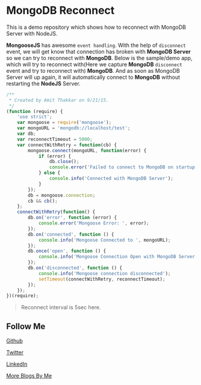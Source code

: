 # MongoDB Reconnect

This is a demo repository which shows how to reconnect with MongoDB Server with NodeJS.

**MongooseJS** has awesome `event handling`. With the help of `disconnect` event, we will get know that connection has 
broken with **MongoDB Server** so we can try to reconnect with **MongoDB**. Below is the sample/demo app, which will try
to reconnect with(Here we capture **MongoDB** `disconnect` event and try to reconnect with) **MongoDB**. And as soon as
MongoDB Server will up again, it will automatically connect to **MongoDB** without restarting the **NodeJS** Server.

```JavaScript
/**
 * Created by Amit Thakkar on 9/21/15.
 */
(function (require) {
    'use strict';
    var mongoose = require('mongoose');
    var mongoURL = 'mongodb://localhost/test';
    var db;
    var reconnectTimeout = 5000;
    var connectWithRetry = function(cb) {
        mongoose.connect(mongoURL, function(error) {
            if (error) {
                db.close();
                console.error('Failed to connect to MongoDB on startup', error);
            } else {
                console.info('Connected with MongoDB Server');
            }
        });
        db = mongoose.connection;
        cb && cb();
    };
    connectWithRetry(function() {
        db.on('error', function (error) {
            console.error('Mongoose Error: ', error);
        });
        db.on('connected', function () {
            console.info('Mongoose Connected to ', mongoURL);
        });
        db.once('open', function () {
            console.info('Mongoose Connection Open with MongoDB Server on ', mongoURL);
        });
        db.on('disconnected', function () {
            console.info('Mongoose connection disconnected');
            setTimeout(connectWithRetry, reconnectTimeout);
        });
    });
})(require);
```

> Reconnect interval is 5sec here.

Follow Me
---
[Github](https://github.com/AmitThakkar)

[Twitter](https://twitter.com/amit_thakkar01)

[LinkedIn](https://in.linkedin.com/in/amitthakkar01)

[More Blogs By Me](http://amitthakkar.github.io/)